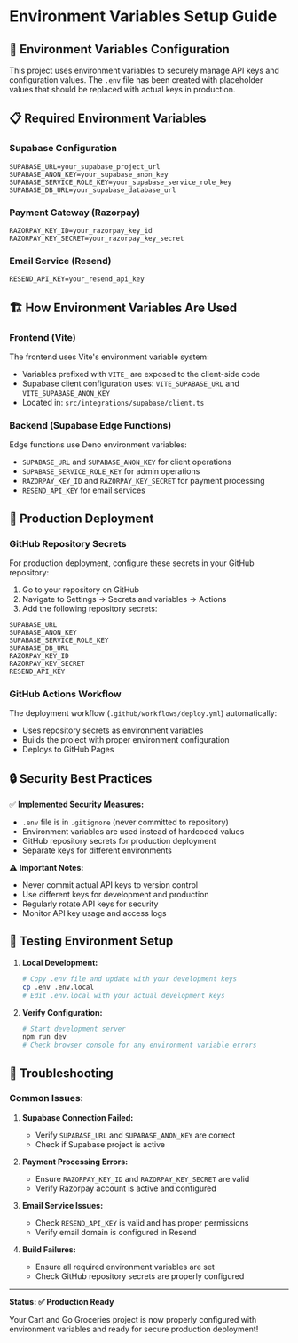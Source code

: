 # Environment Variables Setup Guide

## 🔐 Environment Variables Configuration

This project uses environment variables to securely manage API keys and configuration values. The `.env` file has been created with placeholder values that should be replaced with actual keys in production.

## 📋 Required Environment Variables

### Supabase Configuration
```env
SUPABASE_URL=your_supabase_project_url
SUPABASE_ANON_KEY=your_supabase_anon_key
SUPABASE_SERVICE_ROLE_KEY=your_supabase_service_role_key
SUPABASE_DB_URL=your_supabase_database_url
```

### Payment Gateway (Razorpay)
```env
RAZORPAY_KEY_ID=your_razorpay_key_id
RAZORPAY_KEY_SECRET=your_razorpay_key_secret
```

### Email Service (Resend)
```env
RESEND_API_KEY=your_resend_api_key
```

## 🏗️ How Environment Variables Are Used

### Frontend (Vite)
The frontend uses Vite's environment variable system:
- Variables prefixed with `VITE_` are exposed to the client-side code
- Supabase client configuration uses: `VITE_SUPABASE_URL` and `VITE_SUPABASE_ANON_KEY`
- Located in: `src/integrations/supabase/client.ts`

### Backend (Supabase Edge Functions)
Edge functions use Deno environment variables:
- `SUPABASE_URL` and `SUPABASE_ANON_KEY` for client operations
- `SUPABASE_SERVICE_ROLE_KEY` for admin operations
- `RAZORPAY_KEY_ID` and `RAZORPAY_KEY_SECRET` for payment processing
- `RESEND_API_KEY` for email services

## 🚀 Production Deployment

### GitHub Repository Secrets
For production deployment, configure these secrets in your GitHub repository:

1. Go to your repository on GitHub
2. Navigate to Settings → Secrets and variables → Actions
3. Add the following repository secrets:

```
SUPABASE_URL
SUPABASE_ANON_KEY
SUPABASE_SERVICE_ROLE_KEY
SUPABASE_DB_URL
RAZORPAY_KEY_ID
RAZORPAY_KEY_SECRET
RESEND_API_KEY
```

### GitHub Actions Workflow
The deployment workflow (`.github/workflows/deploy.yml`) automatically:
- Uses repository secrets as environment variables
- Builds the project with proper environment configuration
- Deploys to GitHub Pages

## 🔒 Security Best Practices

✅ **Implemented Security Measures:**
- `.env` file is in `.gitignore` (never committed to repository)
- Environment variables are used instead of hardcoded values
- GitHub repository secrets for production deployment
- Separate keys for different environments

⚠️ **Important Notes:**
- Never commit actual API keys to version control
- Use different keys for development and production
- Regularly rotate API keys for security
- Monitor API key usage and access logs

## 🧪 Testing Environment Setup

1. **Local Development:**
   ```bash
   # Copy .env file and update with your development keys
   cp .env .env.local
   # Edit .env.local with your actual development keys
   ```

2. **Verify Configuration:**
   ```bash
   # Start development server
   npm run dev
   # Check browser console for any environment variable errors
   ```

## 🔧 Troubleshooting

### Common Issues:

1. **Supabase Connection Failed:**
   - Verify `SUPABASE_URL` and `SUPABASE_ANON_KEY` are correct
   - Check if Supabase project is active

2. **Payment Processing Errors:**
   - Ensure `RAZORPAY_KEY_ID` and `RAZORPAY_KEY_SECRET` are valid
   - Verify Razorpay account is active and configured

3. **Email Service Issues:**
   - Check `RESEND_API_KEY` is valid and has proper permissions
   - Verify email domain is configured in Resend

4. **Build Failures:**
   - Ensure all required environment variables are set
   - Check GitHub repository secrets are properly configured

---

**Status: ✅ Production Ready**

Your Cart and Go Groceries project is now properly configured with environment variables and ready for secure production deployment!